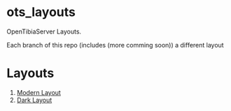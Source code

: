 # ots_layouts
OpenTibiaServer Layouts.

Each branch of this repo (includes (more comming soon)) a different layout


# Layouts
1. [Modern Layout](https://github.com/idontreallywolf/ots_layouts/tree/modern_layout)
2. [Dark Layout](https://github.com/idontreallywolf/ots_layouts/tree/dark_layout)
